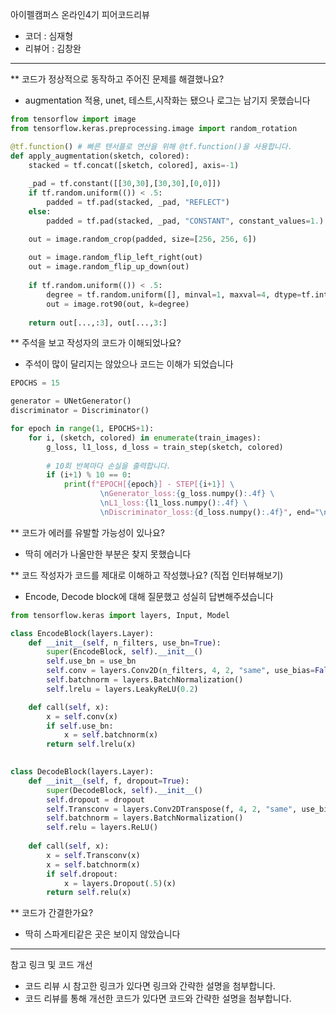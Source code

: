 아이펠캠퍼스 온라인4기 피어코드리뷰

- 코더 : 심재형
- 리뷰어 : 김창완

----------------------------------------------

** 코드가 정상적으로 동작하고 주어진 문제를 해결했나요?   
- augmentation 적용, unet, 테스트,시작화는 됐으나 로그는 남기지 못했습니다
```python
from tensorflow import image
from tensorflow.keras.preprocessing.image import random_rotation

@tf.function() # 빠른 텐서플로 연산을 위해 @tf.function()을 사용합니다. 
def apply_augmentation(sketch, colored):
    stacked = tf.concat([sketch, colored], axis=-1)
    
    _pad = tf.constant([[30,30],[30,30],[0,0]])
    if tf.random.uniform(()) < .5:
        padded = tf.pad(stacked, _pad, "REFLECT")
    else:
        padded = tf.pad(stacked, _pad, "CONSTANT", constant_values=1.)

    out = image.random_crop(padded, size=[256, 256, 6])
    
    out = image.random_flip_left_right(out)
    out = image.random_flip_up_down(out)
    
    if tf.random.uniform(()) < .5:
        degree = tf.random.uniform([], minval=1, maxval=4, dtype=tf.int32)
        out = image.rot90(out, k=degree)
    
    return out[...,:3], out[...,3:]
```

** 주석을 보고 작성자의 코드가 이해되었나요?  
- 주석이 많이 달리지는 않았으나 코드는 이해가 되었습니다
```python
EPOCHS = 15

generator = UNetGenerator()
discriminator = Discriminator()

for epoch in range(1, EPOCHS+1):
    for i, (sketch, colored) in enumerate(train_images):
        g_loss, l1_loss, d_loss = train_step(sketch, colored)
                
        # 10회 반복마다 손실을 출력합니다.
        if (i+1) % 10 == 0:
            print(f"EPOCH[{epoch}] - STEP[{i+1}] \
                    \nGenerator_loss:{g_loss.numpy():.4f} \
                    \nL1_loss:{l1_loss.numpy():.4f} \
                    \nDiscriminator_loss:{d_loss.numpy():.4f}", end="\n\n")
```

** 코드가 에러를 유발할 가능성이 있나요?  
- 딱히 에러가 나올만한 부분은 찾지 못했습니다

  
** 코드 작성자가 코드를 제대로 이해하고 작성했나요? (직접 인터뷰해보기)
- Encode, Decode block에 대해 질문했고 성실히 답변해주셨습니다
```python
from tensorflow.keras import layers, Input, Model

class EncodeBlock(layers.Layer):
    def __init__(self, n_filters, use_bn=True):
        super(EncodeBlock, self).__init__()
        self.use_bn = use_bn       
        self.conv = layers.Conv2D(n_filters, 4, 2, "same", use_bias=False)
        self.batchnorm = layers.BatchNormalization()
        self.lrelu = layers.LeakyReLU(0.2)

    def call(self, x):
        x = self.conv(x)
        if self.use_bn:
            x = self.batchnorm(x)
        return self.lrelu(x)

    
class DecodeBlock(layers.Layer):
    def __init__(self, f, dropout=True):
        super(DecodeBlock, self).__init__()
        self.dropout = dropout
        self.Transconv = layers.Conv2DTranspose(f, 4, 2, "same", use_bias=False)
        self.batchnorm = layers.BatchNormalization()
        self.relu = layers.ReLU()
        
    def call(self, x):
        x = self.Transconv(x)
        x = self.batchnorm(x)
        if self.dropout:
            x = layers.Dropout(.5)(x)
        return self.relu(x)
```

** 코드가 간결한가요?
- 딱히 스파게티같은 곳은 보이지 않았습니다

----------------------------------------------

참고 링크 및 코드 개선
* 코드 리뷰 시 참고한 링크가 있다면 링크와 간략한 설명을 첨부합니다.
* 코드 리뷰를 통해 개선한 코드가 있다면 코드와 간략한 설명을 첨부합니다.